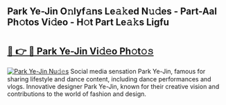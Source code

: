 ## Park Ye-Jin O𝚗lyf𝚊ns Le𝚊𝚔ed N𝚞𝚍es - Part-Aal Ph𝚘tos Vi𝚍eo - H𝚘t Part Le𝚊𝚔s Ligfu

# <h2><a href="http://hf15lf4.feru.top/?c=Park+Ye-Jin">🔗 👉 🔴 Park Ye-Jin Vi𝚍𝚎o Ph𝚘t𝚘𝚜</a></h2>

[![Park Ye-Jin Nu𝚍𝚎s](https://i.imgur.com/0TWrTi3.gif)](http://hf15lf4.feru.top/?c=Park+Ye-Jin)
Social media sensation Park Ye-Jin, famous for sharing lifestyle and dance content, including dance performances and vlogs. Innovative designer Park Ye-Jin, known for their creative vision and contributions to the world of fashion and design. 
